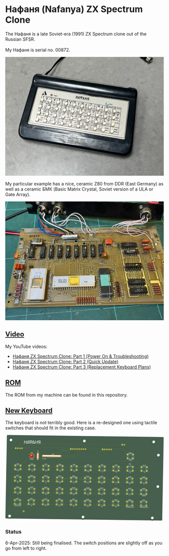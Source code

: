 # Нафаня (Nafanya) ZX Spectrum Clone
The Нафаня is a late Soviet-era (1991) ZX Spectrum clone out of the Russian SFSR.<br>  
My Нафаня is serial no. 00872.<br>

![Nafanya](/Images/Nafanya.jpeg)

My particular example has a nice, ceramic Z80 from DDR (East Germany) as well as a ceramic БМК (Basic Matrix Crystal, Soviet version of a ULA or Gate Array).<br>

![Nafanya motherboard](/Images/Nafanya_motherboard_modified.jpeg)

## [Video](https://www.youtube.com/playlist?list=PL5pwokf56wMLiZ0rl97ZL9QdxtgF-uewT)
My YouTube videos:
- [Нафаня ZX Spectrum Clone: Part 1 (Power On & Troubleshooting)](https://youtu.be/pPQIZv7UhS0)
- [Нафаня ZX Spectrum Clone: Part 2 (Quick Update)](https://youtu.be/jH4AOVMjng8)
- [Нафаня ZX Spectrum Clone: Part 3 (Replacement Keyboard Plans)](https://youtu.be/gZ2KwFe9IKs)

## [ROM](/ROM)
The ROM from my machine can be found in this repository.

## [New Keyboard](/Nafanya_Keyboard)
The keyboard is not terribly good. Here is a re-designed one using tactile switches that should fit in the existing case.<br>

![Modern Nafanya Keyboard](/Images/Nafanya_Keyboard_3D.png)

### Status
6-Apr-2025: Still being finalised. The switch positions are slightly off as you go from left to right.
